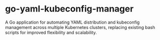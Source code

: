 # go-yaml-kubeconfig-manager
A Go application for automating YAML distribution and kubeconfig management across multiple Kubernetes clusters, replacing existing bash scripts for improved flexibility and scalability.
